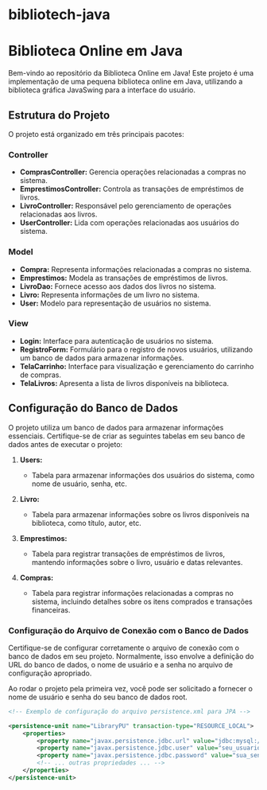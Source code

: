 # bibliotech-java
# Biblioteca Online em Java

Bem-vindo ao repositório da Biblioteca Online em Java! Este projeto é uma implementação de uma pequena biblioteca online em Java, utilizando a biblioteca gráfica JavaSwing para a interface do usuário.

## Estrutura do Projeto

O projeto está organizado em três principais pacotes:

### Controller

- **ComprasController:** Gerencia operações relacionadas a compras no sistema.
- **EmprestimosController:** Controla as transações de empréstimos de livros.
- **LivroController:** Responsável pelo gerenciamento de operações relacionadas aos livros.
- **UserController:** Lida com operações relacionadas aos usuários do sistema.

### Model

- **Compra:** Representa informações relacionadas a compras no sistema.
- **Emprestimos:** Modela as transações de empréstimos de livros.
- **LivroDao:** Fornece acesso aos dados dos livros no sistema.
- **Livro:** Representa informações de um livro no sistema.
- **User:** Modelo para representação de usuários no sistema.

### View

- **Login:** Interface para autenticação de usuários no sistema.
- **RegistroForm:** Formulário para o registro de novos usuários, utilizando um banco de dados para armazenar informações.
- **TelaCarrinho:** Interface para visualização e gerenciamento do carrinho de compras.
- **TelaLivros:** Apresenta a lista de livros disponíveis na biblioteca.

## Configuração do Banco de Dados

O projeto utiliza um banco de dados para armazenar informações essenciais. Certifique-se de criar as seguintes tabelas em seu banco de dados antes de executar o projeto:

1. **Users:**
   - Tabela para armazenar informações dos usuários do sistema, como nome de usuário, senha, etc.

2. **Livro:**
   - Tabela para armazenar informações sobre os livros disponíveis na biblioteca, como título, autor, etc.

3. **Emprestimos:**
   - Tabela para registrar transações de empréstimos de livros, mantendo informações sobre o livro, usuário e datas relevantes.

4. **Compras:**
   - Tabela para registrar informações relacionadas a compras no sistema, incluindo detalhes sobre os itens comprados e transações financeiras.

### Configuração do Arquivo de Conexão com o Banco de Dados

Certifique-se de configurar corretamente o arquivo de conexão com o banco de dados em seu projeto. Normalmente, isso envolve a definição do URL do banco de dados, o nome de usuário e a senha no arquivo de configuração apropriado.

Ao rodar o projeto pela primeira vez, você pode ser solicitado a fornecer o nome de usuário e senha do seu banco de dados root.

```xml
<!-- Exemplo de configuração do arquivo persistence.xml para JPA -->

<persistence-unit name="LibraryPU" transaction-type="RESOURCE_LOCAL">
    <properties>
        <property name="javax.persistence.jdbc.url" value="jdbc:mysql://localhost:3306/nome_do_banco"/>
        <property name="javax.persistence.jdbc.user" value="seu_usuario"/>
        <property name="javax.persistence.jdbc.password" value="sua_senha"/>
        <!-- ... outras propriedades ... -->
    </properties>
</persistence-unit>
